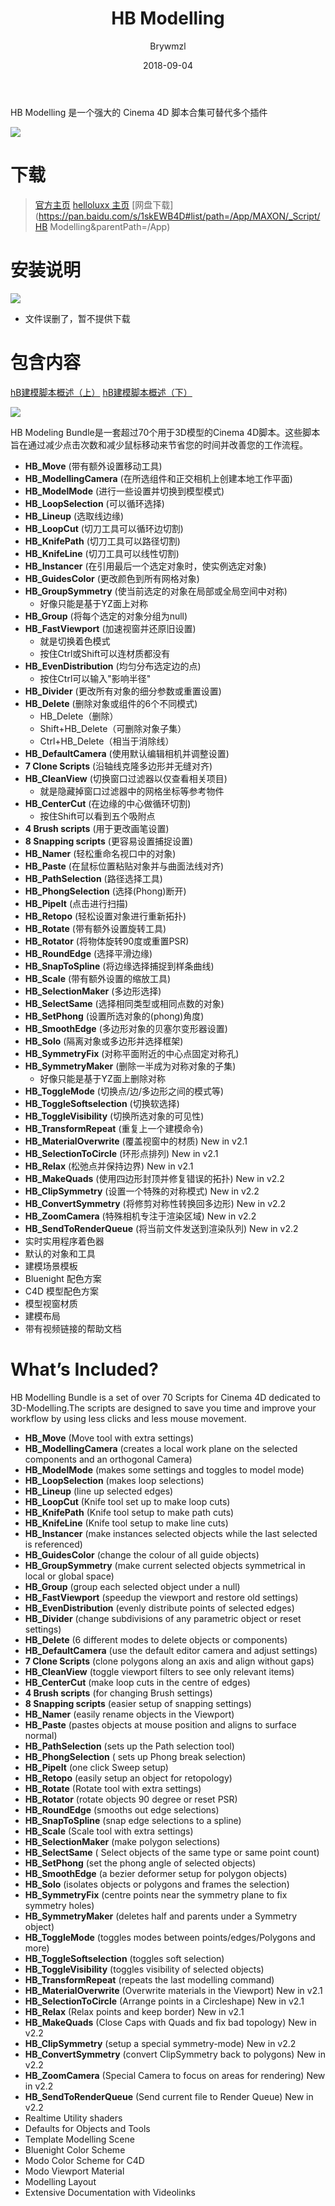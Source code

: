﻿---
layout:     post
title:      HB Modelling
date:       2018-09-04
author:     Brywmzl
tags: [C4D脚本]
---
HB Modelling 是一个强大的 Cinema 4D 脚本合集可替代多个插件

<!--more-->

![](/img/C4D/script/HB/HBModellingBundle_Featured-1171x659.jpg)

# 下载

> [官方主页](https://motionworks.net/shop/hb-modelling-bundle/)
> [helloluxx 主页](https://helloluxx.com/product/hb-modellingbundle-for-cinema-4d/)
> [网盘下载](https://pan.baidu.com/s/1skEWB4D#list/path=/App/MAXON/_Script/HB Modelling&parentPath=/App)

# 安装说明

![](/img/C4D/script/HB/install.png)

* 文件误删了，暂不提供下载

# 包含内容

[hB建模脚本概述（上）](https://www.zcool.com.cn/article/ZNjQ3OTA4.html)
[hB建模脚本概述（下）](https://www.zcool.com.cn/article/ZNjQ4MDA4.html)

![](/img/C4D/script/HB/Bildschirmfoto-2015-07-01-um-07.38.52.png)

HB Modeling Bundle是一套超过70个用于3D模型的Cinema 4D脚本。这些脚本旨在通过减少点击次数和减少鼠标移动来节省您的时间并改善您的工作流程。

* **HB_Move** (带有额外设置移动工具)
* **HB_ModellingCamera** (在所选组件和正交相机上创建本地工作平面)
* **HB_ModelMode** (进行一些设置并切换到模型模式)
* **HB_LoopSelection** (可以循环选择)
* **HB_Lineup** (选取线边缘)
* **HB_LoopCut** (切刀工具可以循环边切割)
* **HB_KnifePath** (切刀工具可以路径切割)
* **HB_KnifeLine** (切刀工具可以线性切割)
* **HB_Instancer** (在引用最后一个选定对象时，使实例选定对象)
* **HB_GuidesColor** (更改颜色到所有网格对象)
* **HB_GroupSymmetry** (使当前选定的对象在局部或全局空间中对称)
	* 好像只能是基于YZ面上对称
* **HB_Group** (将每个选定的对象分组为null)
* **HB_FastViewport** (加速视窗并还原旧设置)
	* 就是切换着色模式
	* 按住Ctrl或Shift可以连材质都没有
* **HB_EvenDistribution** (均匀分布选定边的点)
	* 按住Ctrl可以输入"影响半径"
* **HB_Divider** (更改所有对象的细分参数或重置设置)
* **HB_Delete** (删除对象或组件的6个不同模式)
	* HB_Delete（删除）
	* Shift+HB_Delete（可删除对象子集）
	* Ctrl+HB_Delete（相当于消除线）
* **HB_DefaultCamera** (使用默认编辑相机并调整设置)
* **7 Clone Scripts** (沿轴线克隆多边形并无缝对齐)
* **HB_CleanView** (切换窗口过滤器以仅查看相关项目)
	* 就是隐藏掉窗口过滤器中的网格坐标等参考物件
* **HB_CenterCut** (在边缘的中心做循环切割)
	* 按住Shift可以看到五个吸附点
* **4 Brush scripts** (用于更改画笔设置)
* **8 Snapping scripts** (更容易设置捕捉设置)
* **HB_Namer** (轻松重命名视口中的对象)
* **HB_Paste** (在鼠标位置粘贴对象并与曲面法线对齐)
* **HB_PathSelection** (路径选择工具)
* **HB_PhongSelection** (选择(Phong)断开)
* **HB_PipeIt** (点击进行扫描)
* **HB_Retopo** (轻松设置对象进行重新拓扑)
* **HB_Rotate** (带有额外设置旋转工具)
* **HB_Rotator** (将物体旋转90度或重置PSR)
* **HB_RoundEdge** (选择平滑边缘)
* **HB_SnapToSpline** (将边缘选择捕捉到样条曲线)
* **HB_Scale** (带有额外设置的缩放工具)
* **HB_SelectionMaker** (多边形选择)
* **HB_SelectSame** (选择相同类型或相同点数的对象)
* **HB_SetPhong** (设置所选对象的(phong)角度)
* **HB_SmoothEdge** (多边形对象的贝塞尔变形器设置)
* **HB_Solo** (隔离对象或多边形并选择框架)
* **HB_SymmetryFix** (对称平面附近的中心点固定对称孔)
* **HB_SymmetryMaker** (删除一半成为对称对象的子集)
	* 好像只能是基于YZ面上删除对称
* **HB_ToggleMode** (切换点/边/多边形之间的模式等)
* **HB_ToggleSoftselection** (切换软选择)
* **HB_ToggleVisibility** (切换所选对象的可见性)
* **HB_TransformRepeat** (重复上一个建模命令)
* **HB_MaterialOverwrite** (覆盖视窗中的材质) New in v2.1
* **HB_SelectionToCircle** (环形点排列) New in v2.1
* **HB_Relax** (松弛点并保持边界) New in v2.1
* **HB_MakeQuads** (使用四边形封顶并修复错误的拓扑) New in v2.2
* **HB_ClipSymmetry** (设置一个特殊的对称模式) New in v2.2
* **HB_ConvertSymmetry** (将修剪对称性转换回多边形) New in v2.2
* **HB_ZoomCamera** (特殊相机专注于渲染区域) New in v2.2
* **HB_SendToRenderQueue** (将当前文件发送到渲染队列) New in v2.2
* 实时实用程序着色器
* 默认的对象和工具
* 建模场景模板
* Bluenight 配色方案
* C4D 模型配色方案
* 模型视窗材质
* 建模布局
* 带有视频链接的帮助文档

# What’s Included?

HB Modelling Bundle is a set of over 70 Scripts for Cinema 4D dedicated to 3D-Modelling.The scripts are designed to save you time and improve your workflow by using less clicks and less mouse movement.

* **HB_Move** (Move tool with extra settings)
* **HB_ModellingCamera** (creates a local work plane on the selected components and an orthogonal Camera)
* **HB_ModelMode** (makes some settings and toggles to model mode)
* **HB_LoopSelection** (makes loop selections)
* **HB_Lineup** (line up selected edges)
* **HB_LoopCut** (Knife tool set up to make loop cuts)
* **HB_KnifePath** (Knife tool setup to make path cuts)
* **HB_KnifeLine** (Knife tool setup to make line cuts)
* **HB_Instancer** (make instances selected objects while the last selected is referenced)
* **HB_GuidesColor** (change the colour of all guide objects)
* **HB_GroupSymmetry** (make current selected objects symmetrical in local or global space)
* **HB_Group** (group each selected object under a null)
* **HB_FastViewport** (speedup the viewport and restore old settings)
* **HB_EvenDistribution** (evenly distribute points of selected edges)
* **HB_Divider** (change subdivisions of any parametric object or reset settings)
* **HB_Delete** (6 different modes to delete objects or components)
* **HB_DefaultCamera** (use the default editor camera and adjust settings)
* **7 Clone Scripts** (clone polygons along an axis and align without gaps)
* **HB_CleanView** (toggle viewport filters to see only relevant items)
* **HB_CenterCut** (make loop cuts in the centre of edges)
* **4 Brush scripts** (for changing Brush settings)
* **8 Snapping scripts** (easier setup of snapping settings)
* **HB_Namer** (easily rename objects in the Viewport)
* **HB_Paste** (pastes objects at mouse position and aligns to surface normal)
* **HB_PathSelection** (sets up the Path selection tool)
* **HB_PhongSelection** ( sets up Phong break selection)
* **HB_PipeIt** (one click Sweep setup)
* **HB_Retopo** (easily setup an object for retopology)
* **HB_Rotate** (Rotate tool with extra settings)
* **HB_Rotator** (rotate objects 90 degree or reset PSR)
* **HB_RoundEdge** (smooths out edge selections)
* **HB_SnapToSpline** (snap edge selections to a spline)
* **HB_Scale** (Scale tool with extra settings)
* **HB_SelectionMaker** (make polygon selections)
* **HB_SelectSame** ( Select objects of the same type or same point count)
* **HB_SetPhong** (set the phong angle of selected objects)
* **HB_SmoothEdge** (a bezier deformer setup for polygon objects)
* **HB_Solo** (isolates objects or polygons and frames the selection)
* **HB_SymmetryFix** (centre points near the symmetry plane to fix symmetry holes)
* **HB_SymmetryMaker** (deletes half and parents under a Symmetry object)
* **HB_ToggleMode** (toggles modes between points/edges/Polygons and more)
* **HB_ToggleSoftselection** (toggles soft selection)
* **HB_ToggleVisibility** (toggles visibility of selected objects)
* **HB_TransformRepeat** (repeats the last modelling command)
* **HB_MaterialOverwrite** (Overwrite materials in the Viewport) New in v2.1
* **HB_SelectionToCircle** (Arrange points in a Circleshape) New in v2.1
* **HB_Relax** (Relax points and keep border) New in v2.1
* **HB_MakeQuads** (Close Caps with Quads and fix bad topology) New in v2.2
* **HB_ClipSymmetry** (setup a special symmetry-mode) New in v2.2
* **HB_ConvertSymmetry** (convert ClipSymmetry back to polygons) New in v2.2
* **HB_ZoomCamera** (Special Camera to focus on areas for rendering) New in v2.2
* **HB_SendToRenderQueue** (Send current file to Render Queue) New in v2.2
* Realtime Utility shaders
* Defaults for Objects and Tools
* Template Modelling Scene
* Bluenight Color Scheme
* Modo Color Scheme for C4D
* Modo Viewport Material
* Modelling Layout
* Extensive Documentation with Videolinks
